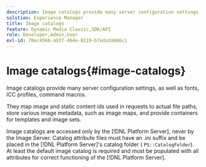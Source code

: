 ```yaml
---
description: Image catalogs provide many server configuration settings, as well as fonts, ICC profiles, command macros.
solution: Experience Manager
title: Image catalogs
feature: Dynamic Media Classic,SDK/API
role: Developer,Admin,User
exl-id: 70ec4566-a937-464e-8219-b7eda3ab66c1
---
```

# Image catalogs{#image-catalogs}

Image catalogs provide many server configuration settings, as well as fonts, ICC profiles, command macros.

They map image and static content ids used in requests to actual file paths, store various image metadata, such as image maps, and provide containers for templates and image sets.

Image catalogs are accessed only by the [!DNL Platform Server], never by the Image Server. Catalog attribute files must have an .ini suffix and be placed in the [!DNL Platform Server]'s catalog folder ( `PS::CatalogFolder`). At least the default image catalog is required and must be populated with all attributes for correct functioning of the [!DNL Platform Server].
